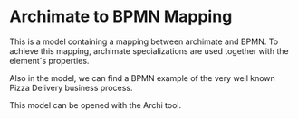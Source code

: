 # Archimate to BPMN Mapping
This is a model containing a mapping between archimate and BPMN. To achieve this mapping, archimate specializations are used together with the element´s properties.  
  
Also in the model, we can find a BPMN example of the very well known Pizza Delivery business process.  
  
This model can be opened with the Archi tool.

